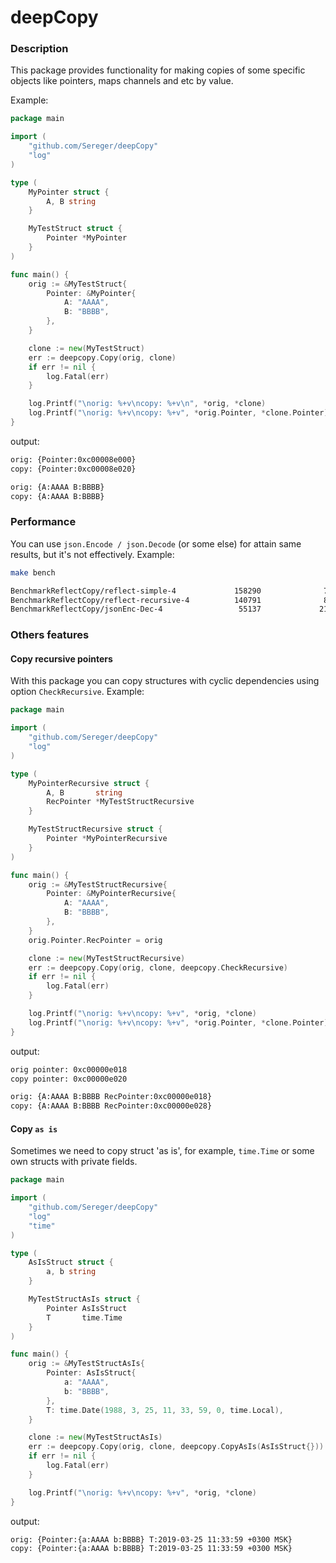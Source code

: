 # deepCopy
### Description
This package provides functionality for making copies of some specific objects like pointers, maps channels and etc by value.

Example:
```go
package main

import (
	"github.com/Sereger/deepCopy"
	"log"
)

type (
	MyPointer struct {
		A, B string
	}

	MyTestStruct struct {
		Pointer *MyPointer
	}
)

func main() {
	orig := &MyTestStruct{
		Pointer: &MyPointer{
			A: "AAAA",
			B: "BBBB",
		},
	}

	clone := new(MyTestStruct)
	err := deepcopy.Copy(orig, clone)
	if err != nil {
		log.Fatal(err)
	}

	log.Printf("\norig: %+v\ncopy: %+v\n", *orig, *clone)
	log.Printf("\norig: %+v\ncopy: %+v", *orig.Pointer, *clone.Pointer)
}

```

output:
```bash
orig: {Pointer:0xc00008e000}
copy: {Pointer:0xc00008e020}

orig: {A:AAAA B:BBBB}
copy: {A:AAAA B:BBBB}
```

### Performance
You can use `json.Encode / json.Decode` (or some else) for attain same results, but it's not effectively.
Example:
```bash
make bench

BenchmarkReflectCopy/reflect-simple-4             158290              7068 ns/op            2952 B/op         76 allocs/op
BenchmarkReflectCopy/reflect-recursive-4          140791              8427 ns/op            3906 B/op         79 allocs/op
BenchmarkReflectCopy/jsonEnc-Dec-4                 55137             21934 ns/op            7529 B/op        131 allocs/op
``` 

### Others features
#### Copy recursive pointers
With this package you can copy structures with cyclic dependencies using option `CheckRecursive`.
Example:
```go
package main

import (
	"github.com/Sereger/deepCopy"
	"log"
)

type (
	MyPointerRecursive struct {
		A, B       string
		RecPointer *MyTestStructRecursive
	}

	MyTestStructRecursive struct {
		Pointer *MyPointerRecursive
	}
)

func main() {
	orig := &MyTestStructRecursive{
		Pointer: &MyPointerRecursive{
			A: "AAAA",
			B: "BBBB",
		},
	}
	orig.Pointer.RecPointer = orig

	clone := new(MyTestStructRecursive)
	err := deepcopy.Copy(orig, clone, deepcopy.CheckRecursive)
	if err != nil {
		log.Fatal(err)
	}

	log.Printf("\norig: %+v\ncopy: %+v", *orig, *clone)
	log.Printf("\norig: %+v\ncopy: %+v", *orig.Pointer, *clone.Pointer)
}
```

output:
```bash
orig pointer: 0xc00000e018
copy pointer: 0xc00000e020

orig: {A:AAAA B:BBBB RecPointer:0xc00000e018}
copy: {A:AAAA B:BBBB RecPointer:0xc00000e028}
```

#### Copy `as is`
Sometimes we need to copy struct 'as is', for example, `time.Time` or some own structs with private fields.

```go
package main

import (
	"github.com/Sereger/deepCopy"
	"log"
	"time"
)

type (
	AsIsStruct struct {
		a, b string
	}

	MyTestStructAsIs struct {
		Pointer AsIsStruct
		T       time.Time
	}
)

func main() {
	orig := &MyTestStructAsIs{
		Pointer: AsIsStruct{
			a: "AAAA",
			b: "BBBB",
		},
		T: time.Date(1988, 3, 25, 11, 33, 59, 0, time.Local),
	}

	clone := new(MyTestStructAsIs)
	err := deepcopy.Copy(orig, clone, deepcopy.CopyAsIs(AsIsStruct{}))
	if err != nil {
		log.Fatal(err)
	}

	log.Printf("\norig: %+v\ncopy: %+v", *orig, *clone)
}
```  

output:
```bash
orig: {Pointer:{a:AAAA b:BBBB} T:2019-03-25 11:33:59 +0300 MSK}
copy: {Pointer:{a:AAAA b:BBBB} T:2019-03-25 11:33:59 +0300 MSK}
```